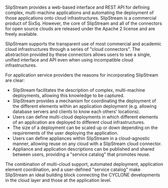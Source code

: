 ---
---
SlipStream provides a web-based interface and REST API for defining complex, multi-machine applications and automating the deployment of those applications onto cloud infrastructures. SlipStream is a commercial product of SixSq. However, the core of SlipStream and all of the connectors for open source clouds are released under the Apache 2 license and are freely available.

SlipStream supports the transparent use of most commercial and academic cloud infrastructures through a series of "cloud connectors".  The abstraction provided by these connectors allows users to see a single, unified interface and API even when using incompatible cloud infrastructures.

For application service providers the reasons for incorporating SlipStream are clear:

 * SlipStream facilitates the description of complex, multi-machine deployments, allowing this knowledge to be captured.
 * SlipStream provides a mechanism for coordinating the deployment of the different elements within an application deployment (e.g. allowing database servers and clients to know each others' locations).
 * Users can define multi-cloud deployments in which different elements of an application are deployed to different cloud infrastructures.
 * The size of a deployment can be scaled up or down depending on the requirements of the user deploying the application.
 * Users can define appliances within SlipStream in a cloud-agnostic manner, allowing reuse on any cloud with a SlipStream cloud connector.
 * Appliance and application descriptions can be published and shared between users, providing a "service catalog" that promotes reuse.

The combination of multi-cloud support, automated deployment, application element coordination, and a user-defined "service catalog" make SlipStream an ideal building block connecting the CYCLONE developments in the cloud layer and those at the application level.
